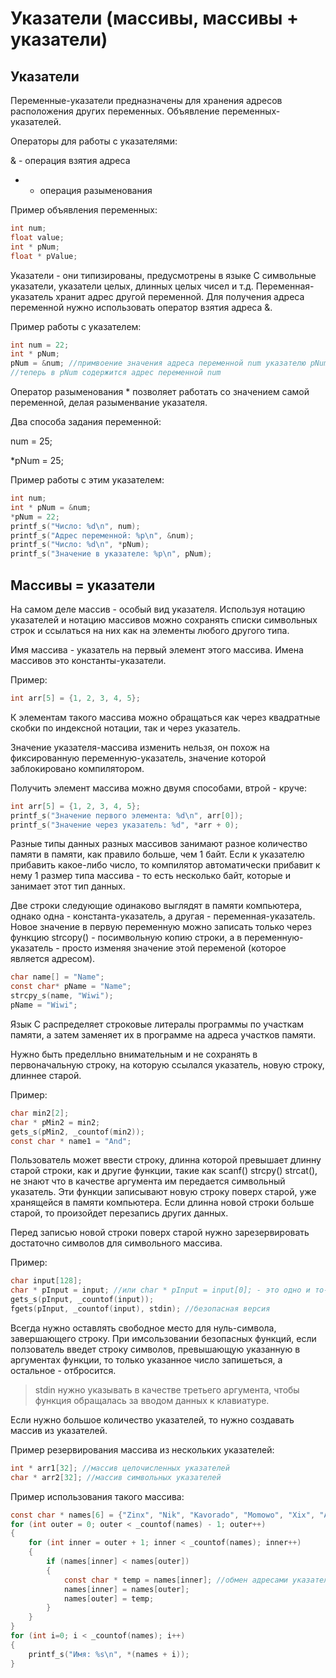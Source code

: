 # Указатели (массивы, массивы + указатели)


## Указатели

Переменные-указатели предназначены для хранения адресов расположения других переменных. Объявление переменных-указателей. 

Операторы для работы с указателями:

& - операция взятия адреса

* - операция разыменования

Пример объявления переменных:
```c
int num;
float value;
int * pNum;
float * pValue;
```

Указатели - они типизированы, предусмотрены в языке С символьные указатели, указатели целых, длинных целых чисел и т.д. Переменная-указатель хранит адрес другой переменной. Для получения адреса переменной нужно использовать оператор взятия адреса &. 

Пример работы с указателем:
```c
int num = 22;
int * pNum;
pNum = &num; //примвоение значения адреса переменной num указателю pNum
//теперь в pNum содержится адрес переменной num
```

Оператор разыменования * позволяет работать со значением самой переменной, делая разыменвание указателя. 

Два способа задания переменной:

num = 25;

*pNum = 25;

Пример работы с этим указателем:
```c
int num;
int * pNum = &num;
*pNum = 22;
printf_s("Чиcло: %d\n", num);
printf_s("Адрес переменной: %p\n", &num);
printf_s("Число: %d\n", *pNum);
printf_s("Значение в указателе: %p\n", pNum);
```

## Массивы = указатели

На самом деле массив - особый вид указателя. Используя нотацию указателей и нотацию массивов можно сохранять списки символьных строк и ссылаться на них как на элементы любого другого типа.

Имя массива - указатель на первый элемент этого массива. Имена массивов это константы-указатели. 

Пример:
```c
int arr[5] = {1, 2, 3, 4, 5};
```
К элементам такого массива можно обращаться как через квадратные скобки по индексной нотации, так и через указатель.

Значение указателя-массива изменить нельзя, он похож на фиксированную переменную-указатель, значение которой заблокировано компилятором.

Получить элемент массива можно двумя способами, втрой - круче:
```c
int arr[5] = {1, 2, 3, 4, 5};
printf_s("Значение первого элемента: %d\n", arr[0]);
printf_s("Значение через указатель: %d", *arr + 0);
```
Разные типы данных разных массивов занимают разное количество памяти в памяти, как правило больше, чем 1 байт. Если к указателю прибавить какое-либо число, то компилятор автоматически прибавит к нему 1 размер типа массива - то есть несколько байт, которые и занимает этот тип данных.

Две строки следующие одинаково выглядят в памяти компьютера, однако одна - константа-указатель, а другая - переменная-указатель. Новое значение в первую переменную можно записать только через функцию strcopy() - посимвольную копию строки, а в переменную-указатель - просто изменяя значение этой переменой (которое является адресом).
```c
char name[] = "Name";
const char* pName = "Name";
strcpy_s(name, "Wiwi");
pName = "Wiwi";
```
Язык С распределяет строковые литералы программы по участкам памяти, а затем заменяет их в программе на адреса участков памяти.

Нужно быть пределльно внимательным и не сохранять в первоначальную строку, на которую ссылался указатель, новую строку, длиннее старой.

Пример:
```c
char min2[2];
char * pMin2 = min2;
gets_s(pMin2, _countof(min2));
const char * name1 = "And";
```

Пользователь может ввести строку, длинна которой превышает длинну старой строки, как и другие функции, такие как scanf() strcpy() strcat(), не знают что в качестве аргумента им передается символьный указатель. Эти функции записывают новую строку поверх старой, уже хранящейся в памяти компьютера. Если длинна новой строки больше старой, то произойдет перезапись других данных.

Перед записью новой строки поверх старой нужно зарезервировать достаточно символов для символьного массива.

Пример:
```c
char input[128];
char * pInput = input; //или char * pInput = input[0]; - это одно и то-же
gets_s(pInput, _countof(input));
fgets(pInput, _countof(input), stdin); //безопасная версия
```
Всегда нужно оставлять свободное место для нуль-символа, завершающего строку. При имсользовании безопасных функций, если ползователь введет строку символов, превышающую указанную в аргументах функции, то только указанное число запишеться, а остальное - отбросится.

>stdin нужно указывать в качестве третьего аргумента, чтобы функция обращалась за вводом данных к клавиатуре.

Если нужно большое количество указателей, то нужно создавать массив из указателей.

Пример резервирования массива из нескольких указателей:
```c
int * arr1[32]; //массив целочисленных указателей
char * arr2[32]; //массив символьных указателей
```

Пример использования такого массива:
```c
const char * names[6] = {"Zinx", "Nik", "Kavorado", "Momowo", "Xix", "Anno"};
for (int outer = 0; outer < _countof(names) - 1; outer++)
{
    for (int inner = outer + 1; inner < _countof(names); inner++)
    {
        if (names[inner] < names[outer])
        {
            const char * temp = names[inner]; //обмен адресами указателей, а не значениями
            names[inner] = names[outer];
            names[outer] = temp;
        }
    }
}
for (int i=0; i < _countof(names); i++)
{
    printf_s("Имя: %s\n", *(names + i));
}
```
